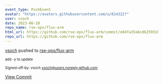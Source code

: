 ```yaml
---
event_type: PushEvent
avatar: "https://avatars.githubusercontent.com/u/814322?"
user: vsoch
date: 2023-06-28
repo_name: rse-ops/flux-arm
html_url: https://github.com/rse-ops/flux-arm/commit/e84fa35a6cd625931b65c4905b6124db9fce74b8
repo_url: https://github.com/rse-ops/flux-arm
---
```


<a href='https://github.com/vsoch' target='_blank'>vsoch</a> pushed to <a href='https://github.com/rse-ops/flux-arm' target='_blank'>rse-ops/flux-arm</a>

<small>add -y to update

Signed-off-by: vsoch <vsoch@users.noreply.github.com></small>

<a href='https://github.com/rse-ops/flux-arm/commit/e84fa35a6cd625931b65c4905b6124db9fce74b8' target='_blank'>View Commit</a>